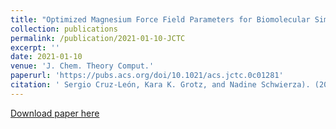 ```yaml
---
title: "Optimized Magnesium Force Field Parameters for Biomolecular Simulations with Accurate Solvation, Ion-Binding, and Water-Exchange Properties"
collection: publications
permalink: /publication/2021-01-10-JCTC
excerpt: ''
date: 2021-01-10
venue: 'J. Chem. Theory Comput.'
paperurl: 'https://pubs.acs.org/doi/10.1021/acs.jctc.0c01281'
citation: ' Sergio Cruz-León, Kara K. Grotz, and Nadine Schwierza). (2021). &quot;Optimized Magnesium Force Field Parameters for Biomolecular Simulations with Accurate Solvation, Ion-Binding, and Water-Exchange Properties.&quot; <i>J. Chem. Theory Comput.</i>. <b>17</b>, 4, 2530–2540.'
---
```


[Download paper here](https://pubs.acs.org/doi/10.1021/acs.jctc.0c01281)
